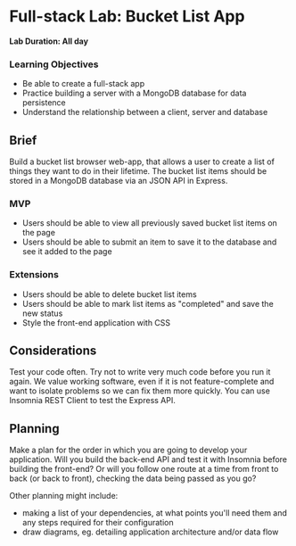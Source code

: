 # Full-stack Lab: Bucket List App

**Lab Duration: All day**

### Learning Objectives

- Be able to create a full-stack app
- Practice building a server with a MongoDB database for data persistence
- Understand the relationship between a client, server and database

## Brief

Build a bucket list browser web-app, that allows a user to create a list of things they want to do in their lifetime. The bucket list items should be stored in a MongoDB database via an JSON API in Express.

### MVP

- Users should be able to view all previously saved bucket list items on the page
- Users should be able to submit an item to save it to the database and see it added to the page

### Extensions

- Users should be able to delete bucket list items
- Users should be able to mark list items as "completed" and save the new status
- Style the front-end application with CSS

## Considerations

Test your code often. Try not to write very much code before you run it again. We value working software, even if it is not feature-complete and want to isolate problems so we can fix them more quickly. You can use Insomnia REST Client to test the Express API.

## Planning

Make a plan for the order in which you are going to develop your application. Will you build the back-end API and test it with Insomnia before building the front-end? Or will you follow one route at a time from front to back (or back to front), checking the data being passed as you go?

Other planning might include:
  - making a list of your dependencies, at what points you'll need them and any steps required for their configuration
  - draw diagrams, eg. detailing application architecture and/or data flow
